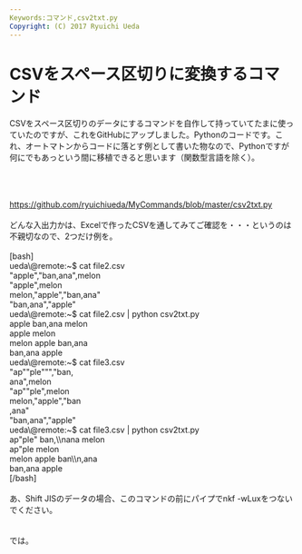 ```yaml
---
Keywords:コマンド,csv2txt.py
Copyright: (C) 2017 Ryuichi Ueda
---
```


# CSVをスペース区切りに変換するコマンド
CSVをスペース区切りのデータにするコマンドを自作して持っていてたまに使っていたのですが、これをGitHubにアップしました。Pythonのコードです。これ、オートマトンからコードに落とす例として書いた物なので、Pythonですが何にでもあっという間に移植できると思います（関数型言語を除く）。<br />
<br />
<!--more--><br />
<br />
<a href="https://github.com/ryuichiueda/MyCommands/blob/master/csv2txt.py" target="_blank">https://github.com/ryuichiueda/MyCommands/blob/master/csv2txt.py</a><br />
<br />
どんな入出力かは、Excelで作ったCSVを通してみてご確認を・・・というのは不親切なので、2つだけ例を。<br />
<br />
[bash]<br />
ueda\@remote:~$ cat file2.csv <br />
&quot;apple&quot;,&quot;ban,ana&quot;,melon<br />
&quot;apple&quot;,melon<br />
melon,&quot;apple&quot;,&quot;ban,ana&quot;<br />
&quot;ban,ana&quot;,&quot;apple&quot;<br />
ueda\@remote:~$ cat file2.csv | python csv2txt.py <br />
apple ban,ana melon<br />
apple melon<br />
melon apple ban,ana<br />
ban,ana apple<br />
ueda\@remote:~$ cat file3.csv <br />
&quot;ap&quot;&quot;ple&quot;&quot;&quot;,&quot;ban,<br />
ana&quot;,melon<br />
&quot;ap&quot;&quot;ple&quot;,melon<br />
melon,&quot;apple&quot;,&quot;ban<br />
,ana&quot;<br />
&quot;ban,ana&quot;,&quot;apple&quot;<br />
ueda\@remote:~$ cat file3.csv | python csv2txt.py <br />
ap&quot;ple&quot; ban,\\nana melon<br />
ap&quot;ple melon<br />
melon apple ban\\n,ana<br />
ban,ana apple<br />
[/bash]<br />
<br />
あ、Shift JISのデータの場合、このコマンドの前にパイプでnkf -wLuxをつないでください。<br />
<br />
<br />
では。
